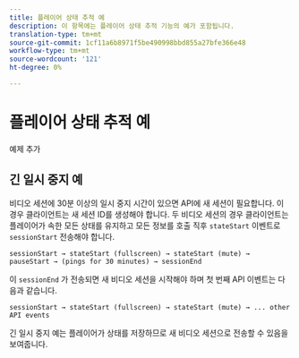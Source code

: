 ```yaml
---
title: 플레이어 상태 추적 예
description: 이 항목에는 플레이어 상태 추적 기능의 예가 포함됩니다.
translation-type: tm+mt
source-git-commit: 1cf11a6b8971f5be490998bbd855a27bfe366e48
workflow-type: tm+mt
source-wordcount: '121'
ht-degree: 0%

---
```



# 플레이어 상태 추적 예

예제 추가


## 긴 일시 중지 예

비디오 세션에 30분 이상의 일시 중지 시간이 있으면 API에 새 세션이 필요합니다. 이 경우 클라이언트는 새 세션 ID를 생성해야 합니다. 두 비디오 세션의 경우 클라이언트는 플레이어가 속한 모든 상태를 유지하고 모든 정보를 호출 직후 `stateStart` 이벤트로 `sessionStart` 전송해야 합니다.

`sessionStart → stateStart (fullscreen) → stateStart (mute) → pauseStart → (pings for 30 minutes) → sessionEnd
`

이 `sessionEnd` 가 전송되면 새 비디오 세션을 시작해야 하며 첫 번째 API 이벤트는 다음과 같습니다.

`sessionStart → stateStart (fullscreen) → stateStart (mute) → ... other API events`

긴 일시 중지 예는 플레이어가 상태를 저장하므로 새 비디오 세션으로 전송할 수 있음을 보여줍니다.
